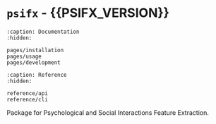 # `psifx` - {{PSIFX_VERSION}}

```{toctree}
:caption: Documentation
:hidden:

pages/installation
pages/usage
pages/development
```

```{toctree}
:caption: Reference
:hidden:

reference/api
reference/cli
```

Package for Psychological and Social Interactions Feature Extraction.
